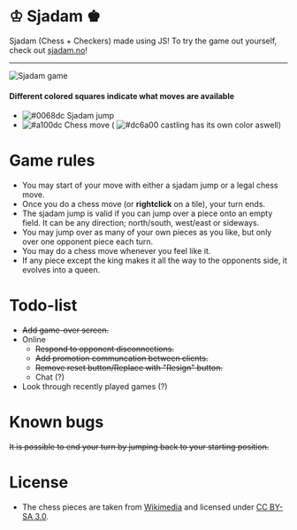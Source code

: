 # ♔ Sjadam ♚
Sjadam (Chess + Checkers) made using JS!
To try the game out yourself, check out [sjadam.no](https://sjadam.no/)!
***
![Sjadam game](https://sjadam.no/sjadam-github.png)

#### Different colored squares indicate what moves are available
- ![#0068dc](https://placehold.it/15/0068dc/000000?text=+) Sjadam jump
- ![#a100dc](https://placehold.it/15/a100dc/000000?text=+) Chess move ( ![#dc6a00](https://placehold.it/15/dc6a00/000000?text=+) castling has its own color aswell)

# Game rules
- You may start of your move with either a sjadam jump or a legal chess move.
- Once you do a chess move (or __rightclick__ on a tile), your turn ends.
- The sjadam jump is valid if you can jump over a piece onto an empty field. It can be any direction; north/south, west/east or sideways.
- You may jump over as many of your own pieces as you like, but only over one opponent piece each turn.
- You may do a chess move whenever you feel like it.
- If any piece except the king makes it all the way to the opponents side, it evolves into a queen.

# Todo-list
- ~~Add game-over screen.~~
- Online
    - ~~Respond to opponent disconnections.~~
    - ~~Add promotion communcation between clients.~~
    - ~~Remove reset button/Replace with "Resign" button.~~
    - Chat (?)
- Look through recently played games (?)

# Known bugs
~~It is possible to end your turn by jumping back to your starting position.~~

# License
- The chess pieces are taken from [Wikimedia](https://commons.wikimedia.org/wiki/Category:SVG_chess_pieces) and licensed under [CC BY-SA 3.0](https://creativecommons.org/licenses/by-sa/3.0/).
